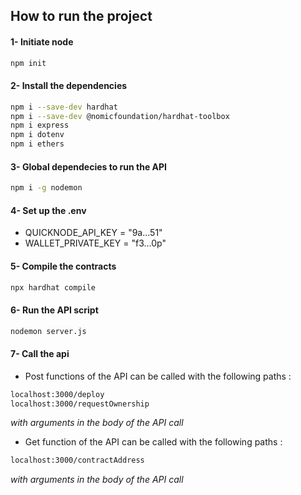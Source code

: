 ## How to run the project

#### 1- Initiate node

```sh
npm init
```

#### 2- Install the dependencies

```sh
npm i --save-dev hardhat
npm i --save-dev @nomicfoundation/hardhat-toolbox
npm i express
npm i dotenv
npm i ethers
```

#### 3- Global dependecies to run the API

```sh
npm i -g nodemon
```

#### 4- Set up the .env

- QUICKNODE_API_KEY = "9a...51"
- WALLET_PRIVATE_KEY = "f3...0p"

#### 5- Compile the contracts

```sh
npx hardhat compile
```

#### 6- Run the API script

```sh
nodemon server.js
```

#### 7- Call the api

- Post functions of the API can be called with the following paths :

```sh
localhost:3000/deploy
localhost:3000/requestOwnership
```

_with arguments in the body of the API call_

- Get function of the API can be called with the following paths :

```sh
localhost:3000/contractAddress
```

_with arguments in the body of the API call_
